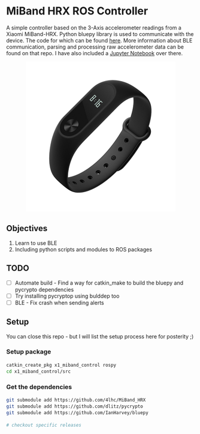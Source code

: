 # MiBand HRX ROS Controller

A simple controller based on the 3-Axis accelerometer readings from a Xiaomi MiBand-HRX.
Python bluepy library is used to communicate with the device. The code for which can be found [here](https://github.com/4lhc/MiBand_HRX).
More information about BLE communication, parsing and processing raw accelerometer data can be found on that repo. I have also included a [Jupyter Notebook](https://github.com/4lhc/MiBand_HRX/blob/master/Notebook.ipynb) over there.

<p align="center">
<img src="mibandHRX.png" width="400">
</p>

## Objectives
1) Learn to use BLE
2) Including python scripts and modules to ROS packages

## TODO
- [ ] Automate build - Find a way for catkin_make to build the bluepy and pycrypto dependencies
- [ ] Try installing pycryptop using bulddep too
- [ ] BLE - Fix crash when sending alerts

## Setup
You can close this repo - but I will list the setup process here for posterity ;)
### Setup package
```sh
catkin_create_pkg x1_miband_control rospy
cd x1_miband_control/src
```

### Get the dependencies
```sh
git submodule add https://github.com/4lhc/MiBand_HRX
git submodule add https://github.com/dlitz/pycrypto
git submodule add https://github.com/IanHarvey/bluepy

# checkout specific releases

```

